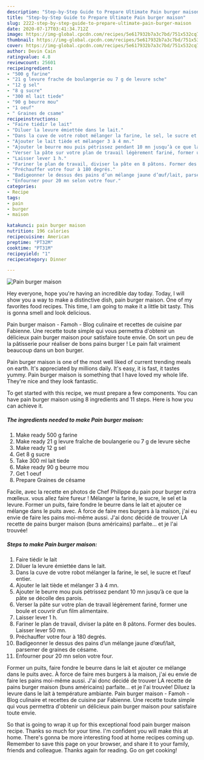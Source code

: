 ```yaml
---
description: "Step-by-Step Guide to Prepare Ultimate Pain burger maison"
title: "Step-by-Step Guide to Prepare Ultimate Pain burger maison"
slug: 2222-step-by-step-guide-to-prepare-ultimate-pain-burger-maison
date: 2020-07-17T03:41:34.712Z
image: https://img-global.cpcdn.com/recipes/5e617932b7a3c7bd/751x532cq70/pain-burger-maison-photo-principale-de-la-recette.jpg
thumbnail: https://img-global.cpcdn.com/recipes/5e617932b7a3c7bd/751x532cq70/pain-burger-maison-photo-principale-de-la-recette.jpg
cover: https://img-global.cpcdn.com/recipes/5e617932b7a3c7bd/751x532cq70/pain-burger-maison-photo-principale-de-la-recette.jpg
author: Devin Cain
ratingvalue: 4.8
reviewcount: 25601
recipeingredient:
- "500 g farine"
- "21 g levure frache de boulangerie ou 7 g de levure sche"
- "12 g sel"
- "8 g sucre"
- "300 ml lait tiede"
- "90 g beurre mou"
- "1 oeuf"
- " Graines de csame"
recipeinstructions:
- "Faire tiédir le lait"
- "Diluer la levure émiettée dans le lait."
- "Dans la cuve de votre robot mélanger la farine, le sel, le sucre et l’œuf entier."
- "Ajouter le lait tiède et mélanger 3 à 4 mn."
- "Ajouter le beurre mou puis pétrissez pendant 10 mn jusqu’à ce que la pâte se décolle des parois."
- "Verser la pâte sur votre plan de travail légèrement fariné, former une boule et couvrir d’un film alimentaire."
- "Laisser lever 1 h."
- "Fariner le plan de travail, diviser la pâte en 8 pâtons. Former des boules. Laisser lever 50 mn."
- "Préchauffer votre four à 180 degrés."
- "Badigeonner le dessus des pains d’un mélange jaune d’œuf/lait, parsemer de graines de césame."
- "Enfourner pour 20 mn selon votre four."
categories:
- Recipe
tags:
- pain
- burger
- maison

katakunci: pain burger maison 
nutrition: 196 calories
recipecuisine: American
preptime: "PT32M"
cooktime: "PT31M"
recipeyield: "1"
recipecategory: Dinner

---
```



![Pain burger maison](https://img-global.cpcdn.com/recipes/5e617932b7a3c7bd/751x532cq70/pain-burger-maison-photo-principale-de-la-recette.jpg)

Hey everyone, hope you're having an incredible day today. Today, I will show you a way to make a distinctive dish, pain burger maison. One of my favorites food recipes. This time, I am going to make it a little bit tasty. This is gonna smell and look delicious.

Pain burger maison - Famoh - Blog culinaire et recettes de cuisine par Fabienne. Une recette toute simple qui vous permettra d&#39;obtenir un délicieux pain burger maison pour satisfaire toute envie. On sort un peu de la pâtisserie pour réaliser de bons pains burger ! Le pain fait vraiment beaucoup dans un bon burger.

Pain burger maison is one of the most well liked of current trending meals on earth. It's appreciated by millions daily. It's easy, it is fast, it tastes yummy. Pain burger maison is something that I have loved my whole life. They're nice and they look fantastic.


To get started with this recipe, we must prepare a few components. You can have pain burger maison using 8 ingredients and 11 steps. Here is how you can achieve it.

<!--inarticleads1-->

##### The ingredients needed to make Pain burger maison:

1. Make ready 500 g farine
1. Make ready 21 g levure fraîche de boulangerie ou 7 g de levure sèche
1. Make ready 12 g sel
1. Get 8 g sucre
1. Take 300 ml lait tiede
1. Make ready 90 g beurre mou
1. Get 1 oeuf
1. Prepare  Graines de césame


Facile, avec la recette en photos de Chef Philippe du pain pour burger extra mœlleux. vous allez faire fureur ! Mélanger la farine, le sucre, le sel et la levure. Former un puits, faire fondre le beurre dans le lait et ajouter ce mélange dans le puits avec. À force de faire mes burgers à la maison, j&#39;ai eu envie de faire les pains moi-même aussi. J&#39;ai donc décidé de trouver LA recette de pains burger maison (buns américains) parfaite… et je l&#39;ai trouvée! 

<!--inarticleads2-->

##### Steps to make Pain burger maison:

1. Faire tiédir le lait
1. Diluer la levure émiettée dans le lait.
1. Dans la cuve de votre robot mélanger la farine, le sel, le sucre et l’œuf entier.
1. Ajouter le lait tiède et mélanger 3 à 4 mn.
1. Ajouter le beurre mou puis pétrissez pendant 10 mn jusqu’à ce que la pâte se décolle des parois.
1. Verser la pâte sur votre plan de travail légèrement fariné, former une boule et couvrir d’un film alimentaire.
1. Laisser lever 1 h.
1. Fariner le plan de travail, diviser la pâte en 8 pâtons. Former des boules. Laisser lever 50 mn.
1. Préchauffer votre four à 180 degrés.
1. Badigeonner le dessus des pains d’un mélange jaune d’œuf/lait, parsemer de graines de césame.
1. Enfourner pour 20 mn selon votre four.


Former un puits, faire fondre le beurre dans le lait et ajouter ce mélange dans le puits avec. À force de faire mes burgers à la maison, j&#39;ai eu envie de faire les pains moi-même aussi. J&#39;ai donc décidé de trouver LA recette de pains burger maison (buns américains) parfaite… et je l&#39;ai trouvée! Diluez la levure dans le lait à température ambiante. Pain burger maison - Famoh - Blog culinaire et recettes de cuisine par Fabienne. Une recette toute simple qui vous permettra d&#39;obtenir un délicieux pain burger maison pour satisfaire toute envie. 

So that is going to wrap it up for this exceptional food pain burger maison recipe. Thanks so much for your time. I'm confident you will make this at home. There's gonna be more interesting food at home recipes coming up. Remember to save this page on your browser, and share it to your family, friends and colleague. Thanks again for reading. Go on get cooking!
